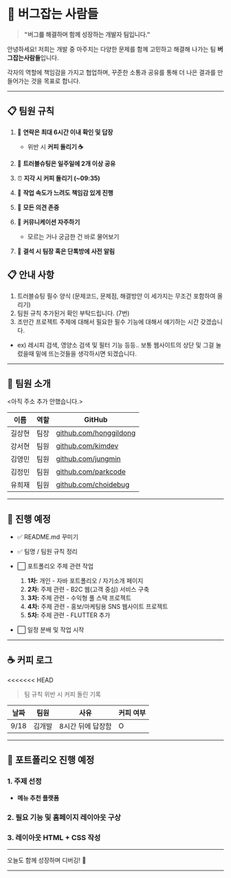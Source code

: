 

# 🐞 버그잡는 사람들

> **"버그를 해결하며 함께 성장하는 개발자 팀입니다."**


안녕하세요! 저희는 개발 중 마주치는 다양한 문제를 함께 고민하고 해결해 나가는 팀 **버그잡는사람들**입니다.

각자의 역할에 책임감을 가지고 협업하며, 꾸준한 소통과 공유를 통해 더 나은 결과를 만들어가는 것을 목표로 합니다.

---

## 📋 팀원 규칙

1. 📱 **연락은 최대 6시간 이내 확인 및 답장**

   * 위반 시 **커피 돌리기 ☕**
2. 🧩 **트러블슈팅은 일주일에 2개 이상 공유**
3. ⏰ **지각 시 커피 돌리기 (\~09:35)**
4. 🐢 **작업 속도가 느려도 책임감 있게 진행**
5. 💬 **모든 의견 존중**
6. 💬 **커뮤니케이션 자주하기**

   * 모르는 거나 궁금한 건 바로 물어보기
7. 💬 **결석 시 팀장 혹은 단톡방에 사전 알림**

## 📋 안내 사항
1. 트러블슈팅 필수 양식 (문제코드, 문제점, 해결방안 이 세가지는 무조건 포함하여 올리기)
2. 팀원 규칙 추가된거 확인 부탁드립니다. (7번)
3. 조만간 프로젝트 주제에 대해서 필요한 필수 기능에 대해서 얘기하는 시간 갖겠습니다.
- ex) 레시피 검색, 영양소 검색 및 필터 기능 등등.. 보통 웹사이트의 상단 및 그걸 눌렀을때 밑에 뜨는것들을 생각하시면 되겠습니다.


---

## 👥 팀원 소개
<아직 주소 추가 안했습니다.>

| 이름  | 역할 | GitHub                                                   |
| --- | -- | -------------------------------------------------------- |
| 길상현 | 팀장 | [github.com/honggildong](https://github.com/honggildong) |
| 강서현 | 팀원 | [github.com/kimdev](https://github.com/kimdev)           |
| 김영민 | 팀원 | [github.com/jungmin](https://github.com/jungmin)         |
| 김정민 | 팀원 | [github.com/parkcode](https://github.com/parkcode)       |
| 유희재 | 팀원 | [github.com/choidebug](https://github.com/choidebug)     |


---

## 🔧 진행 예정


* ✅ README.md 꾸미기
* ✅ 팀명 / 팀원 규칙 정리
* ⬜ 포트폴리오 주제 관련 작업

  1. **1차:** 개인 - 자바 포트폴리오 / 자기소개 페이지
  2. **2차:** 주제 관련 - B2C 웹(고객 중심) 서비스 구축
  3. **3차:** 주제 관련 - 수익형 풀 스택 프로젝트
  4. **4차:** 주제 관련 - 홍보/마케팅용 SNS 웹사이트 프로젝트
  5. **5차:** 주제 관련 - FLUTTER 추가
* ⬜ 일정 분배 및 작업 시작


---

## ☕ 커피 로그

<<<<<<< HEAD
> 팀 규칙 위반 시 커피 돌린 기록

| 날짜   | 팀원  | 사유         | 커피 여부 |
| ---- | --- | ---------- | ----- |
| 9/18 | 김개발 | 8시간 뒤에 답장함 | O     |

---

## 📂 포트폴리오 진행 예정

### 1. 주제 선정

* **메뉴 추천 플랫폼**

### 2. 필요 기능 및 홈페이지 레이아웃 구상

### 3. 레이아웃 HTML + CSS 작성

---

오늘도 함께 성장하며 디버깅! 💪

---

